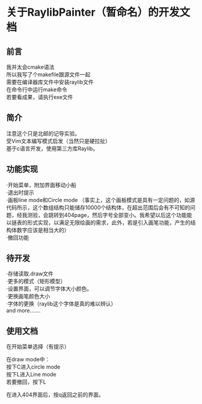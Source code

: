 # 关于RaylibPainter（暂命名）的开发文档
## 前言
我并太会cmake语法  
所以我写了个makefile跟源文件一起  
需要在编译器库文件中安装raylib文件  
在命令行中运行make命令  
若要看成果，请执行exe文件
## 简介  
注意这个只是北邮的记导实验。  
受Vim文本编写模式启发（当然只是硬拉扯）  
基于c语言开发，使用第三方库Raylib。

## 功能实现
·开始菜单，附加界面移动小船  
·退出时提示  
·画板line mode和Circle mode
（事实上，这个画板模式是具有一定问题的，如源代码所示，这个数组结构只能储存10000个结构体，在超出范围后会有不可知的问题，经我测验，会跳转到404page，然后字号全部变小。我希望以后这个功能能以链表的形式实现，以满足无限绘画的需求，此外，若是引入画笔功能，产生的结构体数字应该是相当大的）  
·撤回功能
## 待开发  
·存储读取.draw文件  
·更多的模式（矩形模型）  
·设置界面，可以调节字体大小颜色。  
·更换画笔颜色大小  
·字体的更换（raylib这个字体是真的难以辨认）  
and more.......
## 使用文档  
在开始菜单选择（有提示）

在draw mode中：  
按下C进入circle mode  
按下L进入Line mode  
若要撤回，按下L

在进入404界面后，按q返回之前的界面。

